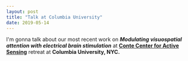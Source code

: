 ```yaml
---
layout: post
title: "Talk at Columbia University"
date: 2019-05-14
---
```


I'm gonna talk about our most recent work on <b><i>Modulating visuospatial attention with electrical brain stimulation</i></b> at <a href="https://activesensing.org/" class="ext" target="_blank"> <b>Conte Center for Active Sensing</b></a> retreat at <b>Columbia University, NYC.</b> 
